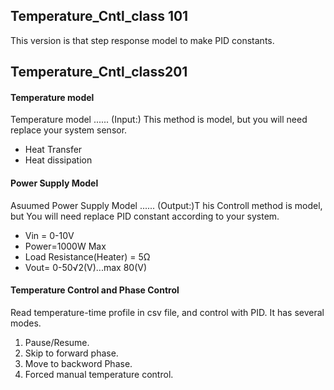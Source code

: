 ## Temperature_Cntl_class 101
This version is that step response model to make PID constants.

## Temperature_Cntl_class201 
#### Temperature model 
Temperature model ......  (Input:) This method is model, but you will need replace your system sensor.
  - Heat Transfer
  - Heat dissipation 

#### Power Supply Model 
Asuumed Power Supply Model ...... (Output:)T his Controll method is model, but You will need replace PID constant according to your system.
  - Vin = 0-10V
  - Power=1000W Max
  - Load Resistance(Heater) = 5Ω
  - Vout= 0-50√2(V)...max 80(V)

#### Temperature Control and Phase Control
Read temperature-time profile in csv file, and control with PID. It has several modes. 
  1. Pause/Resume.
  2. Skip to forward phase.
  3. Move to backword Phase.
  4. Forced manual temperature control.
